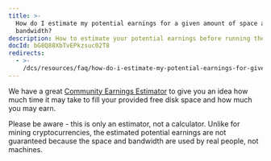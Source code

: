 ```yaml
---
title: >-
  How do I estimate my potential earnings for a given amount of space and
  bandwidth?
description: How to estimate your potential earnings before running the storage nod
docId: bG8Q88XbTvEPkzsuc02T8
redirects:
  - >-
    /dcs/resources/faq/how-do-i-estimate-my-potential-earnings-for-given-amount-of-space-and-bandwidth
---
```


We have a great [Community Earnings Estimator](https://forum.storj.io/t/realistic-earnings-estimator/6693) to give you an idea how much time it may take to fill your provided free disk space and how much you may earn.

Please be aware - this is only an estimator, not a calculator. Unlike for mining cryptocurrencies, the estimated potential earnings are not guaranteed because the space and bandwidth are used by real people, not machines.
